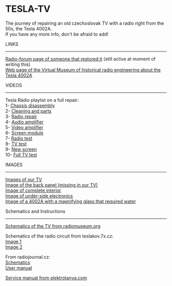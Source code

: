 # TESLA-TV
The journey of repairing an old czechoslovak TV with a radio right from the 50s, the Tesla 4002A.  
If you have any more info, don't be afraid to add!

LINKS 
_____
[Radio-forum page of someone that restored it] (still active at moment of writing this)  
[Web page of the Virtual Museum of historical radio engineering about the Tesla 4002A]

[Radio-forum page of someone that restored it]: https://radio-forum.cz/domains/radio-forum.cz/viewtopic.php?f=5&t=2680
[Web page of the Virtual Museum of historical radio engineering about the Tesla 4002A]: http://www.oldradio.cz/ts4002.htm

VIDEOS
______
Tesla Rádio playlist on a full repair:  
        1- [Chassis disassembly]  
        2- [Cleaning and parts]  
        3- [Radio repair]  
        4- [Audio amplifier]   
        5- [Video amplifier]  
        6- [Screen module]  
        7- [Radio test ]   
        8- [TV test]  
        9- [New screen]  
        10- [Full TV test]  

[Chassis disassembly]: https://youtu.be/HPPeF0AOeFc
[Cleaning and parts]: https://youtu.be/z7r_VDadZVk
[Radio repair]: https://youtu.be/8mm_Bx_WPbE
[Audio amplifier]: https://youtu.be/SjI0ftzy1p8
[Video amplifier]: https://youtu.be/JNCoHwkTZT8
[Screen module]: https://youtu.be/2wmb6PL6X1k
[Radio test]: https://youtu.be/lCmjv1jdO2Q
[TV test]: https://youtu.be/4sy0-bGlr64
[New screen]: https://youtu.be/CA-zlBT4qpI
[Full TV test]: https://youtu.be/xTgOFabGAY8

IMAGES
______
[Images of our TV]    
[Image of the back panel (missing in our TV)]  
[Image of complete interior]  
[Image of under-side electronics]  
[Image of a 4002A with a magnifying glass that required water]  

[Images of our TV]: https://bit.ly/3McfnSu
[Image of the back panel (missing in our TV)]: https://bit.ly/3M8oT8P
[Image of complete interior]: https://bit.ly/3piCroH
[Image of under-side electronics]: https://bit.ly/3pmK3GJ
[Image of a 4002A with a magnifying glass that required water]: https://bit.ly/3poeWuq
          
          
Schematics and Instructions
___________________________
[Schematics of the TV from radiomuseum.org]  

Schematics of the radio circuit from teslakov.7x.cz:  
          [Image 1]  
          [Image 2]  

From radiojournal.cz:  
[Schematics]  
[User manual]

[Service manual from elektrotanya.com]

[Schematics of the TV from radiomuseum.org]: https://bit.ly/3BVWE8U
[Image 1]: https://media1.7x.cz/images/media1:56fe50e8b09e6.jpg/Kanalove_volice_3a.jpg
[Image 2]: https://media0.7x.cz/images/media0:56fe5fd20cac4.jpg/Kanalove_volice_2a.jpg
[Schematics]: http://www.radiojournal.cz/schemata/4002asch.pdf
[User manual]: http://www.radiojournal.cz/schemata/4002arj.pdf
[Service manual from elektrotanya.com]: https://drive.google.com/drive/folders/1jGgMQhIzVninX8vL8_PCoGSZZD5pMYRn?usp=sharing
